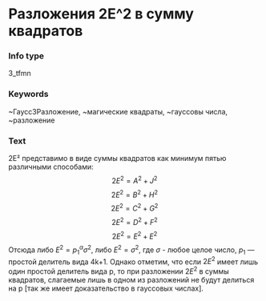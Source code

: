 # Разложения 2E^2 в сумму квадратов
### Info type
3_tfmn
### Keywords
~Гаусс3Разложение, ~магические квадраты, ~гауссовы числа, ~разложение
### Text
2E² представимо в виде суммы квадратов как минимум пятью различными способами:
$$2E^2 = A^2 + J^2$$
$$2E^2 = B^2 + H^2$$
$$2E^2 = C^2 + G^2$$
$$2E^2 = D^2 + F^2$$
$$2E^2 = E^2 + E^2$$
Отсюда либо $E^2 = p_1^\alpha \sigma^2$, либо $E^2 = \sigma^2$, где $\sigma$ - любое целое число, $p_1$ — простой делитель вида 4k+1. Однако отметим, что если $2E^2$ имеет лишь один простой делитель вида p, то при разложении $2E^2$ в суммы квадратов, слагаемые лишь в одном из разложений не будут делиться на p [так же имеет доказательство в гауссовых числах].
```
